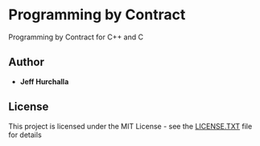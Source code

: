 # Programming by Contract
Programming by Contract for C++ and C

## Author

* **Jeff Hurchalla**

## License

This project is licensed under the MIT License - see the [LICENSE.TXT](LICENSE.TXT) file for details
